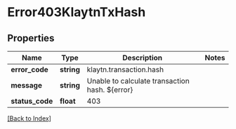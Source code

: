 # Error403KlaytnTxHash

## Properties

Name | Type | Description | Notes
------------ | ------------- | ------------- | -------------
**error_code** | **string** | klaytn.transaction.hash |
**message** | **string** | Unable to calculate transaction hash. ${error} |
**status_code** | **float** | 403 |

[[Back to Index]](../index.md)
